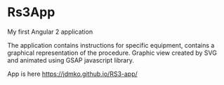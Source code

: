 # Rs3App
My first Angular 2 application 

The application contains instructions for specific equipment, contains a graphical representation of the procedure.
Graphic view created by SVG and animated using GSAP javascript library.

App is here https://jdmko.github.io/RS3-app/


